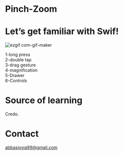# Pinch-Zoom
# Let’s get familiar with Swif!

![ezgif com-gif-maker](https://user-images.githubusercontent.com/27265918/186894846-0630ef8e-df0d-4b98-83fd-c2f39adca449.gif)


1-long press\
2-double tap\
3-drag gesture\
4-magnification\
5-Drawer\
6-Controls

# Source of learning 
Credo.

# Contact 
abbasjoyia99@gmail.com
